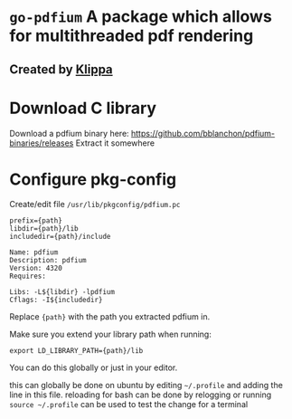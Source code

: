 # `go-pdfium` A package which allows for multithreaded pdf rendering

## Created by [Klippa](https://www.klippa.com/)

# Download C library

Download a pdfium binary here: https://github.com/bblanchon/pdfium-binaries/releases
Extract it somewhere

# Configure pkg-config

Create/edit file `/usr/lib/pkgconfig/pdfium.pc`

```
prefix={path}
libdir={path}/lib
includedir={path}/include

Name: pdfium
Description: pdfium
Version: 4320
Requires:

Libs: -L${libdir} -lpdfium
Cflags: -I${includedir}
```

Replace `{path}` with the path you extracted pdfium in.

Make sure you extend your library path when running:

`export LD_LIBRARY_PATH={path}/lib`

You can do this globally or just in your editor.

this can globally be done on ubuntu by editing `~/.profile`
and adding the line in this file.
reloading for bash can be done by relogging or running `source ~/.profile` can be used to test the change for a terminal
